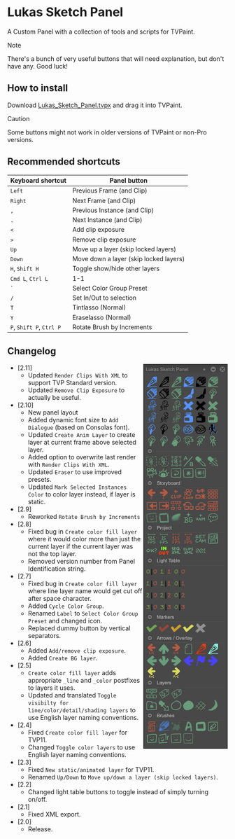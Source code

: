 # Lukas Sketch Panel
A Custom Panel with a collection of tools and scripts for TVPaint.
> [!NOTE]
> There's a bunch of very useful buttons that will need explanation, but don't have any. Good luck!
## How to install
Download [Lukas_Sketch_Panel.tvpx](panels/Lukas_Sketch_Panel.tvpx?raw=1) and drag it into TVPaint.
> [!CAUTION]
> Some buttons might not work in older versions of TVPaint or non-Pro versions.
## Recommended shortcuts
Keyboard shortcut | Panel button
--- | ---
`Left` | Previous Frame (and Clip)
`Right` | Next Frame (and Clip)
`,` | Previous Instance (and Clip)
`.` | Next Instance (and Clip)
`<` | Add clip exposure
`>` | Remove clip exposure
`Up` | Move up a layer (skip locked layers)
`Down` | Move down a layer (skip locked layers)
`H`, `Shift H` | Toggle show/hide other layers
`Cmd L`, `Ctrl L` | 1-1
`` ` ``| Select Color Group Preset
`/`| Set In/Out to selection
`T`| Tintlasso (Normal)
`Y`| Eraselasso (Normal)
`P`, `Shift P`, `Ctrl P` | Rotate Brush by Increments

## Changelog
<img align="right" src="screenshot.png">

- [2.11]
  - Updated `Render Clips With XML` to support TVP Standard version.
  - Updated `Remove Clip Exposure` to actually be useful.
- [2.10]
  - New panel layout
  - Added dynamic font size to `Add Dialogue` (based on Consolas font).
  - Updated `Create Anim Layer` to create layer at current frame above selected layer.
  - Added option to overwrite last render with `Render Clips With XML`.
  - Updated `Eraser` to use improved presets.
  - Updated `Mark Selected Instances Color` to color layer instead, if layer is static.
- [2.9]
  - Reworked `Rotate Brush by Increments`
- [2.8]
  - Fixed bug in `Create color fill layer` where it would color more than just the current layer if the current layer was not the top layer.
  - Removed version number from Panel Identification string.
- [2.7]
  - Fixed bug in `Create color fill layer` where line layer name would get cut off after space character.
  - Added `Cycle Color Group`.
  - Renamed `Label` to `Select Color Group Preset` and changed icon.
  - Replaced dummy button by vertical separators.
- [2.6]
  - Added `Add/remove clip exposure`.
  - Added `Create BG layer`.
- [2.5]
  - `Create color fill layer` adds appropriate `_line` and `_color` postfixes to layers it uses.
  - Updated and translated `Toggle visibilty for line/color/detail/shading layers` to use English layer naming conventions.
- [2.4]
  - Fixed `Create color fill layer` for TVP11.
  - Changed `Toggle color layers` to use English layer naming conventions.
- [2.3]
  - Fixed `New static/animated layer` for TVP11.
  - Renamed `Up/Down` to `Move up/down a layer (skip locked layers)`.
- [2.2]
  - Changed light table buttons to toggle instead of simply turning on/off.
- [2.1]
  - Fixed XML export.
- [2.0]
  - Release.
